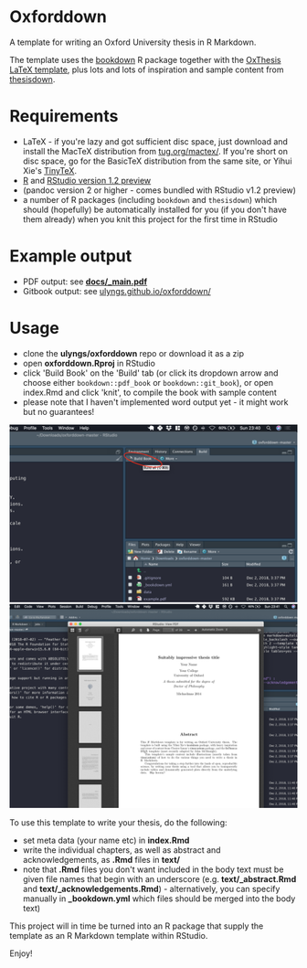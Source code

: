 # Oxforddown

A template for writing an Oxford University thesis in R Markdown.

The template uses the [bookdown](https://bookdown.org) R package together with the [OxThesis LaTeX template](https://github.com/mcmanigle/OxThesis), plus lots and lots of inspiration and sample content from [thesisdown](https://github.com/ismayc/thesisdown).

# Requirements
- LaTeX - if you're lazy and got sufficient disc space, just download and install the MacTeX distribution from [tug.org/mactex/](http://www.tug.org/mactex/). If you're short on disc space, go for the BasicTeX distribution from the same site, or Yihui Xie's [TinyTeX](https://yihui.name/tinytex/).
- [R](https://cran.rstudio.com) and [RStudio version 1.2 preview](https://www.rstudio.com/products/rstudio/download/preview/)
- (pandoc version 2 or higher - comes bundled with RStudio v1.2 preview)
- a number of R packages (including `bookdown` and `thesisdown`) which should (hopefully) be automatically installed for you (if you don't have them already) when you knit this project for the first time in RStudio

# Example output
- PDF output: see [**docs/_main.pdf**](https://github.com/ulyngs/oxforddown/blob/master/docs/_main.pdf)
- Gitbook output: see [ulyngs.github.io/oxforddown/](https://ulyngs.github.io/oxforddown/)

# Usage
- clone the **ulyngs/oxforddown** repo or download it as a zip
- open **oxforddown.Rproj** in RStudio
- click 'Build Book' on the 'Build' tab (or click its dropdown arrow and choose either `bookdown::pdf_book` or `bookdown::git_book`), or open index.Rmd and click 'knit', to compile the book with sample content
- please note that I haven't implemented word output yet - it might work but no guarantees!

![](screenshots/build.png)
![](screenshots/compiled.png)

To use this template to write your thesis, do the following:
- set meta data (your name etc) in **index.Rmd**
- write the individual chapters, as well as abstract and acknowledgements, as **.Rmd** files in **text/**
- note that **.Rmd** files you don't want included in the body text must be given file names that begin with an underscore (e.g. **text/\_abstract.Rmd** and **text/\_acknowledgements.Rmd**) - alternatively, you can specify manually in **\_bookdown.yml** which files should be merged into the body text)

This project will in time be turned into an R package that supply the template as an R Markdown template within RStudio.

Enjoy!
